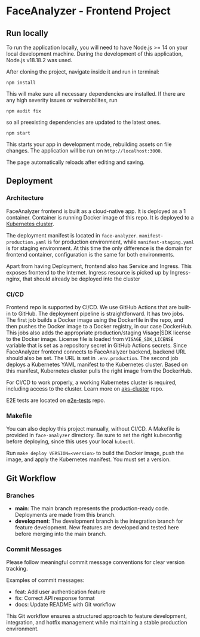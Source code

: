 # FaceAnalyzer - Frontend Project

## Run locally

To run the application locally, you will need to have Node.js >= 14 on your local development machine. During the development of this application, Node.js v18.18.2 was used.

After cloning the project, navigate inside it and run in terminal:
```
npm install
```
This will make sure all necessary dependencies are installed. If there are any high severity issues or vulnerabilites, run 
```
npm audit fix
```
so all preexisting dependencies are updated to the latest ones.

```
npm start
```

This starts your app in development mode, rebuilding assets on file changes. The application will be run on ```http://localhost:3000```.

The page automatically reloads after editing and saving.

## Deployment

### Architecture

FaceAnalyzer frontend is built as a cloud-native app. It is deployed as a 1 container. Container is running Docker image of this repo. It is deployed to a [Kubernetes cluster](https://github.com/FaceAnalyzer/aks-cluster).

The deployment manifest is located in `face-analyzer`. `manifest-production.yaml` is for production environment, while `manifest-staging.yaml` is for staging environment. At this time the only difference is the domain for frontend container, configuration is the same for both environments.

Apart from having Deployment, frontend also has Service and Ingress. This exposes frontend to the Internet. Ingress resource is picked up by Ingress-nginx, that should already be deployed into the cluster

### CI/CD

Frontend repo is supported by CI/CD. We use GitHub Actions that are built-in to GitHub.
The deployment pipeline is straightforward. It has two jobs.
The first job builds a Docker image using the Dockerfile in the repo, and then pushes the Docker image to a Docker registry, in our case DockerHub. This jobs also adds the appropriate production/staging Visage|SDK license to the Docker image. License file is loaded from `VISAGE_SDK_LICENSE` variable that is set as a repository secret in GitHub Actions secrets. Since FaceAnalyzer frontend connects to FaceAnalyzer backend, backend URL should also be set. The URL is set in `.env.production`.
The second job deploys a  Kubernetes YAML manifest to the Kubernetes cluster. Based on this manifest, Kubernetes cluster pulls the right image from the DockerHub.

For CI/CD to work properly, a working Kubernetes cluster is required, including access to the cluster. Learn more on [aks-cluster](https://github.com/FaceAnalyzer/aks-cluster) repo.

E2E tests are located on [e2e-tests](https://github.com/FaceAnalyzer/e2e-tests) repo.

### Makefile

You can also deploy this project manually, without CI/CD. A Makefile is provided in `face-analyzer` directory. Be sure to set the right kubeconfig before deploying, since this uses your local `kubectl`.

Run `make deploy VERSION=<version>` to build the Docker image, push the image, and apply the Kubernetes manifest.
You must set a version.

## Git Workflow

### Branches

- **main**: The main branch represents the production-ready code. Deployments are made from this branch.
- **development**: The development branch is the integration branch for feature development. New features are developed and tested here before merging into the main branch.

### Commit Messages

Please follow meaningful commit message conventions for clear version tracking.

Examples of commit messages:
- feat: Add user authentication feature
- fix: Correct API response format
- docs: Update README with Git workflow

This Git workflow ensures a structured approach to feature development, integration, and hotfix management while maintaining a stable production environment.
